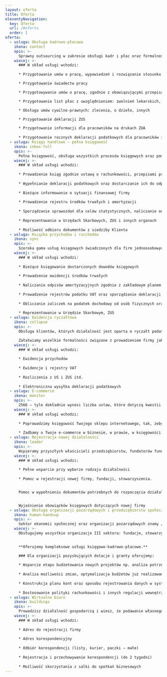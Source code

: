 ```yaml
---
layout: oferta
title: Oferta
eleventyNavigation:
  key: Oferta
  url: /#oferta
  order: 1
oferta:
  - usluga: Obsługa kadrowo-płacowa
    ikona: contact
    opis: >-
      Sprawny outsourcing w zakresie obsługi kadr i płac oraz formalności związanych z ZUS, PIP, Urzędem Skarbowym i innymi organami. Gwarantujemy rzetelną informację oraz sprawny przepływ danych.
    wiecej: >-
      ### W skład usługi wchodzi:
      
      * Przygotowanie umów o pracę, wypowiedzeń i rozwiązanie stosunku pracy

      * Przygotowanie świadectw pracy

      * Przygotowywanie umów o pracę, zgodnie z obowiązującymi przepisami i wewnętrznymi regulacjami Zleceniodawcy

      * Przygotowanie list płac z uwzględnieniem: zwolnień lekarskich, urlopów, dodatków i potrąceń

      * Obsługa umów cywilno-prawnych: zlecenia, o dzieło, innych

      * Przygotowanie deklaracji ZUS

      * Przygotowanie informacji dla pracowników na drukach ZUA
      
      * Przygotowanie rocznych deklaracji podatkowych dla pracowników i osób zatrudnionych na podstawie innych umów
  - usluga: Księgi handlowe – pełna księgowość
    ikona: inbox-full
    opis: >-
      Pełna księgowość, obsługa wszystkich procesów księgowych oraz pomoc w zakresie zarządzania finansami przedsiębiorstw.
    wiecej: >-
      ### W skład usługi wchodzi:
      
      * Prowadzenie ksiąg zgodnie ustawą o rachunkowości, przepisami prawa podatkowego oraz zakładowym planem kont
      
      * Wypełnianie deklaracji podatkowych oraz dostarczanie ich do odpowiednich urzędów
      
      * Bieżące informowanie o sytuacji finansowej firmy
      
      * Prowadzenie rejestru środków trwałych i amortyzacji
      
      * Sporządzanie sprawozdań dla celów statystycznych, naliczanie odpisów amortyzacyjnych zgodnie z zakładowym planem amortyzacji
      
      * Reprezentowanie w Urzędach Skarbowych, ZUS i innych organach
      
      * Możliwość odbioru dokumentów z siedziby Klienta
  - usluga: Książka przychodów i rozchodów
    ikona: sync
    opis: >-
      Szeroka gama usług księgowych świadczonych dla firm jednoosobowych oraz spółek cywilnych. Online i tradycyjnie.
    wiecej: >-
      ### W skład usługi wchodzi:
      
      * Bieżące księgowanie dostarczonych dowodów księgowych
      
      * Prowadzenie ewidencji środków trwałych
      
      * Naliczanie odpisów amortyzacyjnych zgodnie z zakładowym planem amortyzacji
      
      * Prowadzenie rejestrów podatku VAT oraz sporządzanie deklaracji podatku od towarów i usług
      
      * Obliczanie zaliczek na podatek dochodowy od osób fizycznych oraz sporządzanie deklaracji do Urzędu Skarbowego
      
      * Reprezentowanie w Urzędzie Skarbowym, ZUS
  - usluga: Ewidencja ryczałtowa
    ikona: collapse
    opis: >-
      Obsługa klientów, których działalność jest oparta o ryczałt podatkowy.

      Załatwiamy wszelkie formalności związane z prowadzeniem firmy jako ryczałt ewidencjonowany.
    wiecej: >-
      ### W skład usługi wchodzi:
      
      * Ewidencja przychodów
      
      * Ewidencje i rejestry VAT
      
      * Rozliczenia z US i ZUS itd.
      
      * Elektroniczna wysyłka deklaracji podatkowych
  - usluga: E-commerce
    ikona: monitor
    opis: >-
      2566 – tyle dokładnie wynosi liczba ustaw, które dotyczą kwestii księgowo-podatkowych. Każdego roku zmieniają się dziesiątki praw, podatków i interpretacji. Duża część tych liczb dotyczy handlu elektronicznego.
    wiecej: >-
      ### W skład usługi wchodzi:
      
      * Poprowadzimy księgowość Twojego sklepu internetowego, tak, żeby wszystko było zgodnie z literą prawa podatkowego, a zarazem, by nie ugrząźć w gąszczu zmian i nie spowalniać rozwoju sklepu
      
      * Zadbamy o Twoje e-commerce w biznesie, w prawie, w księgowości i podatkach oraz o Twoje płatności przez portfele elektroniczne – PayPal, Skrill, Neteller i inne
  - usluga: Rejestracja nowej działalności
    ikona: loader
    opis: >-
      Wspieramy przyszłych właścicieli przedsiębiorstw, fundatorów fundacji, członków stowarzyszeń, doceniamy ich kreatywność, motywujemy do działania pod naszą pieczą.
    wiecej: >-
      ### W skład usługi wchodzi:
      
      * Pełne wsparcie przy wyborze rodzaju działalności
      
      * Pomoc w rejestracji nowej firmy, fundacji, stowarzyszenia.


      Pomoc w wypełnieniu dokumentów potrzebnych do rozpoczęcia działalności: CEiDG, ZUS, US, GUS oraz inne zgłoszenia i wnioski.


      Wyjaśnienie obowiązków księgowych dotyczących nowej firmy
  - usluga: Obsługa organizacji pozarządowych i przedsiębiorstw społecznych
    ikona: human-handsup
    opis: >-
      Sektor ekonomii społecznej oraz organizacji pozarządowych znamy „od podszewki”. Ba, sami jesteśmy przedsiębiorstwem społecznym, które zostało założone przez NGO.
    wiecej: >-
      Obsługujemy wszystkie organizacje III sektora: fundacje, stowarzyszenia, spółdzielnie socjalne oraz powiązane (osobowo lub kapitałowo) podmioty gospodarcze.

      
      **Oferujemy kompleksowe usługi księgowo-kadrowo-płacowe.**

      ### Dla organizacji pozyskujących dotacje i granty oferujemy:
      
      * Wsparcie etapu budżetowania nowych projektów np. analiza potrzeb i zaangażowania zasobów kadrowych i rzeczowych na rzecz projektu
      
      * Analiza możliwości zmian, optymalizacja budżetów już realizowanych
      
      * Konstrukcja planu kont oraz sposobu rejestrowania danych w systemie finansowo-księgowym dla zapewnienia jak największej użyteczności rejestrowanych danych na potrzeby księgowości, sprawozdawczości i rozliczenia projektu
      
      * Dostosowanie polityki rachunkowości i innych regulacji wewnętrznych (np. obieg dokumentów, dokumentacja kadrowa) do wymogów projektów oraz w celu podniesienia sprawności działania organizacji i stworzenia spójnego systemu danych
  - usluga: Wirtualne biuro
    ikona: buildings
    opis: >-
      Prowadzisz działalność gospodarczą i wiesz, że podawanie własnego adresu zamieszkania nie jest dobrym pomysłem? A może otwierasz odział firmy w Katowicach? Potrzebujesz salkę na spotkanie biznesowe?
    wiecej: >-
      ### W skład usługi wchodzi:
      
      * Adres do rejestracji firmy
      
      * Adres korespondencyjny
      
      * Odbiór korespondencji (listy, kurier, paczki – małe)
      
      * Rejestracja i przechowywanie korespondencji (do 2 tygodni)
      
      * Możliwość skorzystania z salki do spotkań biznesowych
---
```

